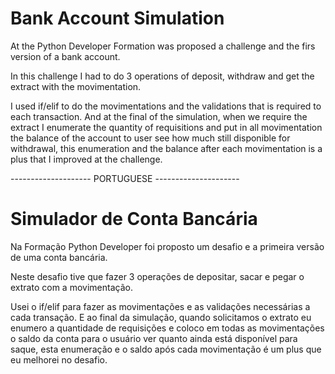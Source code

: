 # Bank Account Simulation

At the Python Developer Formation was proposed a challenge and the firs version of a bank account.

In this challenge I had to do 3 operations of deposit, withdraw and get the extract with the movimentation.

I used if/elif to do the movimentations and the validations that is required to each transaction. And at the final of the simulation, when we require the extract I enumerate the quantity of requisitions and put in all movimentation the balance of the account to user see how much still disponible for withdrawal, this enumeration and the balance after each movimentation is a plus that I improved at the challenge.

-------------------- PORTUGUESE ---------------------

# Simulador de Conta Bancária

Na Formação Python Developer foi proposto um desafio e a primeira versão de uma conta bancária.

Neste desafio tive que fazer 3 operações de depositar, sacar e pegar o extrato com a movimentação.

Usei o if/elif para fazer as movimentações e as validações necessárias a cada transação. E ao final da simulação, quando solicitamos o extrato eu enumero a quantidade de requisições e coloco em todas as movimentações o saldo da conta para o usuário ver quanto ainda está disponível para saque, esta enumeração e o saldo após cada movimentação é um plus que eu melhorei no desafio.